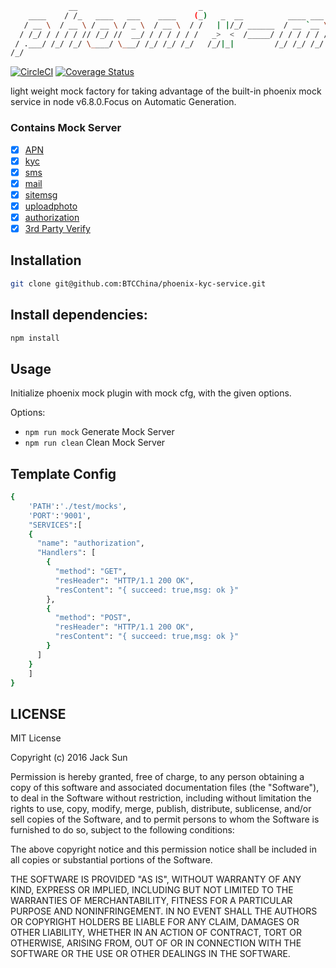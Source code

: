 ```bash
             __                           _                                              __  
    ____    / /_   ____   ___    ____    (_)   _  __          ____ ___   ____   _____   / /__
   / __ \  / __ \ / __ \ / _ \  / __ \  / /   | |/_/ ______  / __ `__ \ / __ \ / ___/  / //_/
  / /_/ / / / / // /_/ //  __/ / / / / / /   _>  <  /_____/ / / / / / // /_/ // /__   / ,<   
 / .___/ /_/ /_/ \____/ \___/ /_/ /_/ /_/   /_/|_|         /_/ /_/ /_/ \____/ \___/  /_/|_|  
/_/                                                                                          
```
[![CircleCI](https://circleci.com/gh/BTCChina/phoenix-kyc-service.svg?style=svg)](https://circleci.com/gh/BTCChina/phoenix-kyc-service)
[![Coverage Status](https://coveralls.io/repos/github/BTCChina/phoenix-kyc-service/badge.svg?branch=jack-dev&t=gfYVZa)](https://coveralls.io/github/BTCChina/phoenix-kyc-service?branch=jack-dev)

light weight mock factory  for taking advantage of the built-in phoenix mock service in node v6.8.0.Focus on Automatic Generation.


### Contains Mock Server
- [x] [APN](http://172.20.10.160:9001/apn/)
- [x] [kyc](http://172.20.10.160:9001/kyc/)
- [x] [sms](http://172.20.10.160:9001/sms/)
- [x] [mail](http://172.20.10.160:9001/mail/)
- [x] [sitemsg](http://172.20.10.160:9001/sitemsg/)
- [x] [uploadphoto](http://172.20.10.160:9001/photo/upload)
- [x] [authorization](http://172.20.10.160:9001/authorization/)
- [x] [3rd Party Verify](http://172.20.10.160:9001/tpv/)

## Installation
```bash
git clone git@github.com:BTCChina/phoenix-kyc-service.git
```


## Install dependencies:
```bash
npm install
```

## Usage
Initialize phoenix mock plugin with mock cfg, with the given options.

 Options:
  - `npm run mock`  Generate Mock Server
  - `npm run clean` Clean Mock Server


## Template Config
```bash
{
    'PATH':'./test/mocks',
    'PORT':'9001',
    "SERVICES":[
    {
      "name": "authorization",
      "Handlers": [
        {
          "method": "GET",
          "resHeader": "HTTP/1.1 200 OK",
          "resContent": "{ succeed: true,msg: ok }"
        },
        {
          "method": "POST",
          "resHeader": "HTTP/1.1 200 OK",
          "resContent": "{ succeed: true,msg: ok }"
        }
      ]
    }
    ]
}
```

## LICENSE
MIT License

Copyright (c) 2016 Jack Sun

Permission is hereby granted, free of charge, to any person obtaining a copy
of this software and associated documentation files (the "Software"), to deal
in the Software without restriction, including without limitation the rights
to use, copy, modify, merge, publish, distribute, sublicense, and/or sell
copies of the Software, and to permit persons to whom the Software is
furnished to do so, subject to the following conditions:

The above copyright notice and this permission notice shall be included in all
copies or substantial portions of the Software.

THE SOFTWARE IS PROVIDED "AS IS", WITHOUT WARRANTY OF ANY KIND, EXPRESS OR
IMPLIED, INCLUDING BUT NOT LIMITED TO THE WARRANTIES OF MERCHANTABILITY,
FITNESS FOR A PARTICULAR PURPOSE AND NONINFRINGEMENT. IN NO EVENT SHALL THE
AUTHORS OR COPYRIGHT HOLDERS BE LIABLE FOR ANY CLAIM, DAMAGES OR OTHER
LIABILITY, WHETHER IN AN ACTION OF CONTRACT, TORT OR OTHERWISE, ARISING FROM,
OUT OF OR IN CONNECTION WITH THE SOFTWARE OR THE USE OR OTHER DEALINGS IN THE
SOFTWARE.
